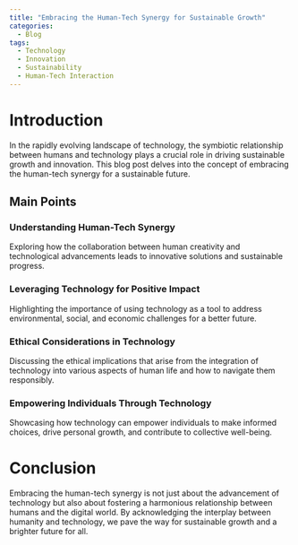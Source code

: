```yaml
---
title: "Embracing the Human-Tech Synergy for Sustainable Growth"
categories:
  - Blog
tags:
  - Technology
  - Innovation
  - Sustainability
  - Human-Tech Interaction
---
```


# Introduction
In the rapidly evolving landscape of technology, the symbiotic relationship between humans and technology plays a crucial role in driving sustainable growth and innovation. This blog post delves into the concept of embracing the human-tech synergy for a sustainable future.

## Main Points
### Understanding Human-Tech Synergy
Exploring how the collaboration between human creativity and technological advancements leads to innovative solutions and sustainable progress.

### Leveraging Technology for Positive Impact
Highlighting the importance of using technology as a tool to address environmental, social, and economic challenges for a better future.

### Ethical Considerations in Technology
Discussing the ethical implications that arise from the integration of technology into various aspects of human life and how to navigate them responsibly.

### Empowering Individuals Through Technology
Showcasing how technology can empower individuals to make informed choices, drive personal growth, and contribute to collective well-being.

# Conclusion
Embracing the human-tech synergy is not just about the advancement of technology but also about fostering a harmonious relationship between humans and the digital world. By acknowledging the interplay between humanity and technology, we pave the way for sustainable growth and a brighter future for all.